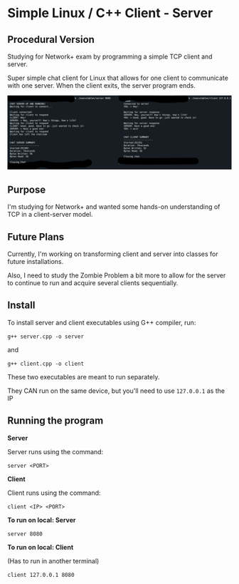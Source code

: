 # Simple Linux / C++ Client - Server
## Procedural Version

Studying for Network+ exam by programming a simple TCP client and server.

Super simple chat client for Linux that allows for one client to communicate with one server. When the client exits, the server program ends.

![Example of server communicating with client; side by side](../screenshots/procedural_chat_ex.png)

## Purpose 

I'm studying for Network+ and wanted some hands-on understanding of TCP in a client-server model.

## Future Plans

Currently, I'm working on transforming client and server into classes for future installations.

Also, I need to study the Zombie Problem a bit more to allow for the server to continue to run and acquire several clients sequentially.

## Install

To install server and client executables using G++ compiler, run:

```
g++ server.cpp -o server
```

and 

```
g++ client.cpp -o client
```

These two executables are meant to run separately.

They CAN run on the same device, but you'll need to use `127.0.0.1` as the IP

## Running the program

__Server__

Server runs using the command:

```
server <PORT>
```

__Client__

Client runs using the command:

```
client <IP> <PORT>
```

__To run on local: Server__

```
server 8080
```

__To run on local: Client__

(Has to run in another terminal)

```
client 127.0.0.1 8080
```